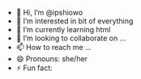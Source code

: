 - 👋 Hi, I’m @ipshiowo
- 👀 I’m interested in bit of everything
- 🌱 I’m currently learning html
- 💞️ I’m looking to collaborate on ...
- 📫 How to reach me ...
- 😄 Pronouns: she/her
- ⚡ Fun fact: 

<!---
ipshiowo/ipshiowo is a ✨ special ✨ repository because its `README.md` (this file) appears on your GitHub profile.
You can click the Preview link to take a look at your changes.
--->
